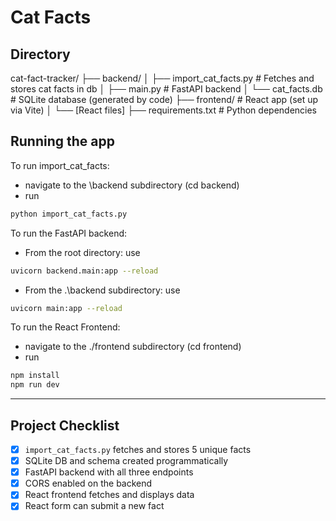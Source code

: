 # Cat Facts

## Directory

cat-fact-tracker/
├── backend/
│   ├── import_cat_facts.py       # Fetches and stores cat facts in db
│   ├── main.py                   # FastAPI backend
│   └── cat_facts.db              # SQLite database (generated by code)
├── frontend/                     # React app (set up via Vite)
│   └── [React files]
├── requirements.txt              # Python dependencies


## Running the app
To run import_cat_facts:
- navigate to the \backend subdirectory (cd backend)
- run
```bash
python import_cat_facts.py
```

To run the FastAPI backend:
- From the root directory: use 
```bash
uvicorn backend.main:app --reload
```
- From the .\backend subdirectory: use 
```bash
uvicorn main:app --reload
```

To run the React Frontend:
- navigate to the ./frontend subdirectory (cd frontend)
- run 
```bash
npm install
npm run dev
```

---

## Project Checklist

- [x] `import_cat_facts.py` fetches and stores 5 unique facts
- [x] SQLite DB and schema created programmatically
- [x] FastAPI backend with all three endpoints
- [x] CORS enabled on the backend
- [x] React frontend fetches and displays data
- [x] React form can submit a new fact